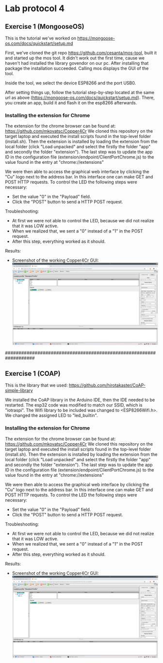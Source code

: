 # Lab protocol 4

## Exercise 1 (MongooseOS)

This is the tutorial we've worked on https://mongoose-os.com/docs/quickstart/setup.md

First, we've cloned the git repo https://github.com/cesanta/mos-tool, built it and started up the mos tool.
It didn't work out the first time, cause we haven't had installed the library govendor on our pc. After installing that package the installation succeeded.
Calling mos displays the GUI of the tool.

Inside the tool, we select the device ESP8266 and the port USB0.

After setting things up, follow the tutorial step-by-step located at the same url as above (https://mongoose-os.com/docs/quickstart/setup.md). 
There, you create an app, build it and flash it on the esp8266 afterwards.




### Installing the extension for Chrome

The extension for the chrome browser can be found at: https://github.com/mkovatsc/Copper4Cr
We cloned this repository on the target laptop and executed the install scripts found in the top-level folder (install.sh). Then the extension is installed by loading the extension from the local folder (click "Load unpacked" and select the firstly the folder "app" and secondly the folder "extension"). The last step was to update the app ID in the configuration file (extension/endpoint/ClientPortChrome.js) to the value found in the entry at "chrome://extensions"

We were then able to access the graphical web interface by clicking the "Cu" logo next to the address bar. In this interface one can make GET and POST HTTP requests. To control the LED the following steps were necessary:
- Set the value "0" in the "Payload" field.
- Click the "POST" button to send a HTTP POST request.

Troubleshooting:
- At first we were not able to control the LED, because we did not realize that it was LOW active.
- When we realized that, we sent a "0" instead of a "1" in the POST request.
- After this step, everything worked as it should.

Results:
- Screenshot of the working Copper4Cr GUI:
![Copper4Cr_gui](https://github.com/scratcher221/iot_portfolio/blob/master/team/3/images/chrome_extension.png)











###################################################################
## Exercise 1 (COAP)

This is the library that we used: https://github.com/hirotakaster/CoAP-simple-library

We installed the CoAP library in the Arduino IDE, then the IDE needed to be restarted. The esp32 code was modified to match our SSID, which is "iotraspi". The Wifi library to be included was changed to <ESP8266Wifi.h>. We changed the assigned LED to "led_builtin".

### Installing the extension for Chrome

The extension for the chrome browser can be found at: https://github.com/mkovatsc/Copper4Cr
We cloned this repository on the target laptop and executed the install scripts found in the top-level folder (install.sh). Then the extension is installed by loading the extension from the local folder (click "Load unpacked" and select the firstly the folder "app" and secondly the folder "extension"). The last step was to update the app ID in the configuration file (extension/endpoint/ClientPortChrome.js) to the value found in the entry at "chrome://extensions"

We were then able to access the graphical web interface by clicking the "Cu" logo next to the address bar. In this interface one can make GET and POST HTTP requests. To control the LED the following steps were necessary:
- Set the value "0" in the "Payload" field.
- Click the "POST" button to send a HTTP POST request.

Troubleshooting:
- At first we were not able to control the LED, because we did not realize that it was LOW active.
- When we realized that, we sent a "0" instead of a "1" in the POST request.
- After this step, everything worked as it should.

Results:
- Screenshot of the working Copper4Cr GUI:
![Copper4Cr_gui](https://github.com/scratcher221/iot_portfolio/blob/master/team/3/images/chrome_extension.png)
